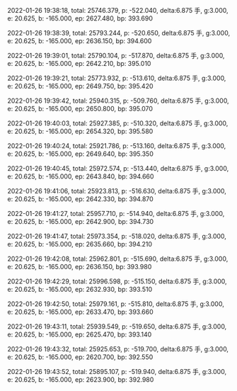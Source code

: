 2022-01-26 19:38:18, total: 25746.379, p: -522.040, delta:6.875 手, g:3.000, e: 20.625, b: -165.000, ep: 2627.480, bp: 393.690

2022-01-26 19:38:39, total: 25793.244, p: -520.650, delta:6.875 手, g:3.000, e: 20.625, b: -165.000, ep: 2636.150, bp: 394.600

2022-01-26 19:39:01, total: 25790.104, p: -517.870, delta:6.875 手, g:3.000, e: 20.625, b: -165.000, ep: 2642.210, bp: 395.010

2022-01-26 19:39:21, total: 25773.932, p: -513.610, delta:6.875 手, g:3.000, e: 20.625, b: -165.000, ep: 2649.750, bp: 395.420

2022-01-26 19:39:42, total: 25940.315, p: -509.760, delta:6.875 手, g:3.000, e: 20.625, b: -165.000, ep: 2650.800, bp: 395.070

2022-01-26 19:40:03, total: 25927.385, p: -510.320, delta:6.875 手, g:3.000, e: 20.625, b: -165.000, ep: 2654.320, bp: 395.580

2022-01-26 19:40:24, total: 25921.786, p: -513.160, delta:6.875 手, g:3.000, e: 20.625, b: -165.000, ep: 2649.640, bp: 395.350

2022-01-26 19:40:45, total: 25972.574, p: -513.440, delta:6.875 手, g:3.000, e: 20.625, b: -165.000, ep: 2643.840, bp: 394.660

2022-01-26 19:41:06, total: 25923.813, p: -516.630, delta:6.875 手, g:3.000, e: 20.625, b: -165.000, ep: 2642.330, bp: 394.870

2022-01-26 19:41:27, total: 25957.710, p: -514.940, delta:6.875 手, g:3.000, e: 20.625, b: -165.000, ep: 2642.900, bp: 394.730

2022-01-26 19:41:47, total: 25973.354, p: -518.020, delta:6.875 手, g:3.000, e: 20.625, b: -165.000, ep: 2635.660, bp: 394.210

2022-01-26 19:42:08, total: 25962.801, p: -515.690, delta:6.875 手, g:3.000, e: 20.625, b: -165.000, ep: 2636.150, bp: 393.980

2022-01-26 19:42:29, total: 25996.598, p: -515.150, delta:6.875 手, g:3.000, e: 20.625, b: -165.000, ep: 2632.930, bp: 393.510

2022-01-26 19:42:50, total: 25979.161, p: -515.810, delta:6.875 手, g:3.000, e: 20.625, b: -165.000, ep: 2633.470, bp: 393.660

2022-01-26 19:43:11, total: 25939.549, p: -519.650, delta:6.875 手, g:3.000, e: 20.625, b: -165.000, ep: 2625.470, bp: 393.140

2022-01-26 19:43:32, total: 25925.653, p: -519.700, delta:6.875 手, g:3.000, e: 20.625, b: -165.000, ep: 2620.700, bp: 392.550

2022-01-26 19:43:52, total: 25895.107, p: -519.940, delta:6.875 手, g:3.000, e: 20.625, b: -165.000, ep: 2623.900, bp: 392.980